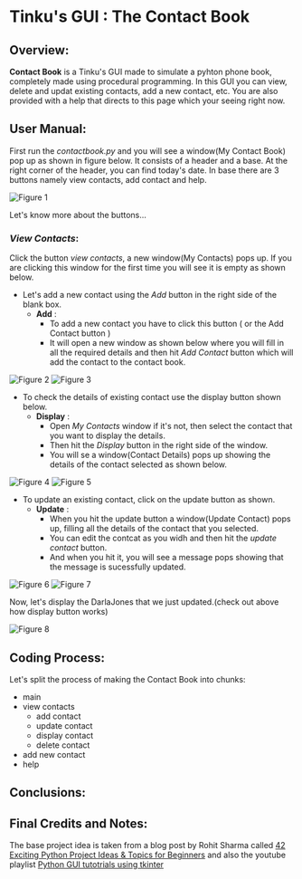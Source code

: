 # Tinku's GUI : The Contact Book

## Overview:
**Contact Book** is a Tinku's GUI made to simulate a pyhton phone book, completely made using procedural programming. In this GUI you can view, delete and updat existing contacts, add a new contact, etc. You are also provided with a help that directs to this page which your seeing right now.

## User Manual:
First run the *contactbook.py* and you will see a window(My Contact Book) pop up as shown in figure below. It consists of a header and a base. At the right corner of the header, you can find today's date. In base there are 3 buttons namely view contacts, add contact and help.

![Figure 1](https://github.com/3D-soul/FirstFifty/blob/master/Contactbook/data/figures/date.png)

Let's know more about the buttons...

### **_View Contacts_**:
Click the button *view contacts*, a new window(My Contacts) pops up. If you are clicking this window for the first time you will see it is empty as shown below.


- Let's add a new contact using the _Add_ button in the right side of the blank box.   
  - **Add** :  
    - To add a new contact you have to click this button ( or the Add Contact button )
    - It will open a new window as shown below where you will fill in all the required details and then hit *Add Contact* button which will add the contact to the contact book.

![Figure 2](https://github.com/3D-soul/FirstFifty/blob/master/Contactbook/data/figures/view.png)
![Figure 3](https://github.com/3D-soul/FirstFifty/blob/master/Contactbook/data/figures/add.png)


- To check the details of existing contact use the display button shown below.
  - **Display** :
    - Open _My Contacts_ window if it's not, then select the contact that you want to display the details.
    - Then hit the _Display_ button in the right side of the window.
    - You will se a window(Contact Details) pops up showing the details of the contact selected as shown below.
    
![Figure 4](https://github.com/3D-soul/FirstFifty/blob/master/Contactbook/data/figures/view_2.png) 
![Figure 5](https://github.com/3D-soul/FirstFifty/blob/master/Contactbook/data/figures/disply.png)


- To update an existing contact, click on the update button as shown.
  - **Update** :
    - When you hit the update button a window(Update Contact) pops up, filling all the details of the contact that you selected.
    - You can edit the contcat as you widh and then hit the _update contact_ button. 
    - And when you hit it, you will see a message pops showing that the message is sucessfully updated.
    
![Figure 6](https://github.com/3D-soul/FirstFifty/blob/master/Contactbook/data/figures/view_3.png)
![Figure 7](https://github.com/3D-soul/FirstFifty/blob/master/Contactbook/data/figures/updt.png)

Now, let's display the DarlaJones that we just updated.(check out above how display button works)

![Figure 8](https://github.com/3D-soul/FirstFifty/blob/master/Contactbook/data/figures/disply_2.png)



## Coding Process:
Let's split the process of making the Contact Book into chunks:
- main 
- view contacts
  - add contact
  - update contact
  - display contact
  - delete contact
- add new contact
- help


## Conclusions:

## Final Credits and Notes:
The base project idea is taken from a blog post by Rohit Sharma called [42 Exciting Python Project Ideas & Topics for Beginners]( https://www.upgrad.com/blog/python-projects-ideas-topics-beginners/) and also the youtube playlist [Python GUI tutotrials using tkinter]( https://www.youtube.com/playlist?list=PLjC8JXsSUrri0XWbCGffJ5to1P40hebu2)
